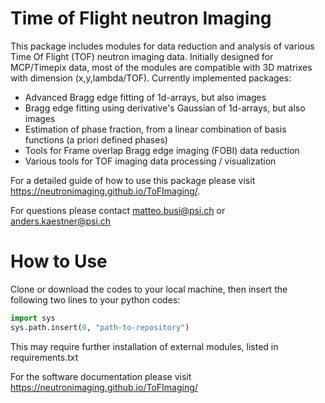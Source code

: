 # Time of Flight neutron Imaging
This package includes modules for data reduction and analysis of various Time Of Flight (TOF) neutron imaging data. Initially designed for MCP/Timepix data, most of the modules are compatible with 3D matrixes with dimension (x,y,lambda/TOF).
Currently implemented packages:
  - Advanced Bragg edge fitting of 1d-arrays, but also images
  - Bragg edge fitting using derivative's Gaussian of 1d-arrays, but also images
  - Estimation of phase fraction, from a linear combination of basis functions (a priori defined phases)
  - Tools for Frame overlap Bragg edge imaging (FOBI) data reduction
  - Various tools for TOF imaging data processing / visualization
 
For a detailed guide of how to use this package please visit https://neutronimaging.github.io/ToFImaging/.

For questions please contact matteo.busi@psi.ch or anders.kaestner@psi.ch

# How to Use
Clone or download the codes to your local machine, then insert the following two lines to your python codes:
```python
import sys  
sys.path.insert(0, "path-to-repository")
```
This may require further installation of external modules, listed in requirements.txt

For the software documentation please visit https://neutronimaging.github.io/ToFImaging/ 

